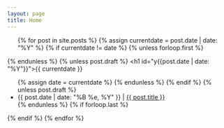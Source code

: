 ```yaml
---
layout: page
title: Home
---
```


<ul class="listing">

{% for post in site.posts %}
  {% assign currentdate = post.date | date: "%Y" %}
  {% if currentdate != date %}
    {% unless forloop.first %}</ul>{% endunless %}
    {% unless post.draft %}
    <h1 id="y{{post.date | date: "%Y"}}">{{ currentdate }}</h1>
    <ul>
    {% assign date = currentdate %}
    {% endunless %}
  {% endif %}
    {% unless post.draft %}
    <li><span>{{ post.date | date: "%B %e, %Y" }}</span> | <a href="{{ post.url }}">{{ post.title }}</a></li>
    {% endunless %}
  {% if forloop.last %}</ul>{% endif %}
{% endfor %}
    
</ul>
